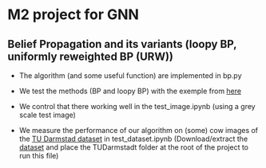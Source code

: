 # M2 project for GNN 

## Belief Propagation and its variants (loopy BP, uniformly reweighted BP (URW))

- The algorithm (and some useful function) are implemented in bp.py

- We test the methods (BP and loopy BP) with the exemple from [here](https://github.com/krashkov/Belief-Propagation/blob/master/4-ImplementationBP.ipynb)

- We control that there working well in the test_image.ipynb (using a grey scale test image)

- We measure the performance of our algorithm on (some) cow images of the [TU Darmstad dataset](http://host.robots.ox.ac.uk/pascal/VOC/databases.html#TUD) in test_dataset.ipynb
(Download/extract the [dataset](http://host.robots.ox.ac.uk/pascal/VOC/download/tud.tar.gz) and place the TUDarmstadt folder at the root of the project to run this file)



